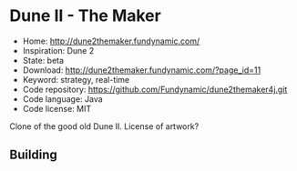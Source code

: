 # Dune II - The Maker

- Home: http://dune2themaker.fundynamic.com/
- Inspiration: Dune 2
- State: beta
- Download: http://dune2themaker.fundynamic.com/?page_id=11
- Keyword: strategy, real-time
- Code repository: https://github.com/Fundynamic/dune2themaker4j.git
- Code language: Java
- Code license: MIT

Clone of the good old Dune II.
License of artwork?

## Building
